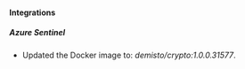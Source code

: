 #### Integrations
##### Azure Sentinel
- Updated the Docker image to: *demisto/crypto:1.0.0.31577*.
